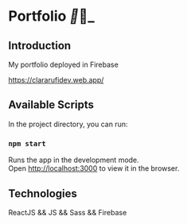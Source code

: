 # Portfolio _👾_👾_


## Introduction

My portfolio deployed in Firebase

https://clararufidev.web.app/

## Available Scripts

In the project directory, you can run:

### `npm start`

Runs the app in the development mode.<br>
Open [http://localhost:3000](http://localhost:3000) to view it in the browser.

## Technologies

ReactJS && JS && Sass && Firebase